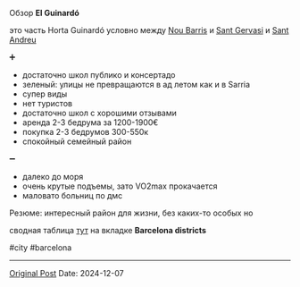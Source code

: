 Обзор **El Guinardó**

это часть Horta Guinardó условно между [Nou Barris](2350.md) и [Sant Gervasi](2316.md) и [Sant Andreu ](2362.md)

➕
- достаточно школ публико и консертадо
- зеленый: улицы не превращаются в ад летом как и в Sarria
- супер виды
- нет туристов
- достаточно школ с хорошими отзывами
- аренда 2-3 бедрума за 1200-1900€
- покупка 2-3 бедрумов 300-550к
- спокойный семейный район

➖
- далеко до моря
- очень крутые подъемы, зато VO2max прокачается
- маловато больниц по дмс

Резюме: интересный район для жизни, без каких-то особых но

сводная таблица [тут](https://docs.google.com/spreadsheets/d/1eOJFzOj8ywK_-KtSM0JGd9QYtUaig6aiT9gOU3jyv7Q/edit?gid=1972650029#gid=1972650029) на вкладке **Barcelona districts**

#city #barcelona

---
[Original Post](https://t.me/lev2tarragona/2872)
Date: 2024-12-07
